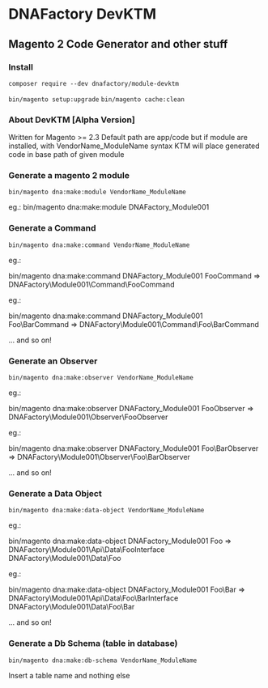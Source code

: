 # DNAFactory DevKTM
## Magento 2 Code Generator and other stuff

### Install

`composer require --dev dnafactory/module-devktm`

`bin/magento setup:upgrade`
`bin/magento cache:clean`

### About DevKTM [Alpha Version]

Written for Magento >= 2.3
Default path are app/code but if module are installed, with VendorName_ModuleName syntax KTM will place generated code in base path of given module

### Generate a magento 2 module

`bin/magento dna:make:module VendorName_ModuleName`

eg.: bin/magento dna:make:module DNAFactory_Module001

### Generate a Command

`bin/magento dna:make:command VendorName_ModuleName`

eg.: 

bin/magento dna:make:command DNAFactory_Module001
FooCommand => DNAFactory\Module001\Command\FooCommand

eg.: 

bin/magento dna:make:command DNAFactory_Module001
Foo\BarCommand => DNAFactory\Module001\Command\Foo\BarCommand

... and so on!

### Generate an Observer

`bin/magento dna:make:observer VendorName_ModuleName`

eg.: 

bin/magento dna:make:observer DNAFactory_Module001
FooObserver => DNAFactory\Module001\Observer\FooObserver

eg.: 

bin/magento dna:make:observer DNAFactory_Module001
Foo\BarObserver => DNAFactory\Module001\Observer\Foo\BarObserver

... and so on!

### Generate a Data Object

`bin/magento dna:make:data-object VendorName_ModuleName`

eg.: 

bin/magento dna:make:data-object DNAFactory_Module001
Foo => DNAFactory\Module001\Api\Data\FooInterface
        DNAFactory\Module001\Data\Foo

eg.: 

bin/magento dna:make:data-object DNAFactory_Module001
Foo\Bar => DNAFactory\Module001\Api\Data\Foo\BarInterface
        DNAFactory\Module001\Data\Foo\Bar

... and so on!

### Generate a Db Schema (table in database)

`bin/magento dna:make:db-schema VendorName_ModuleName`

Insert a table name and nothing else
